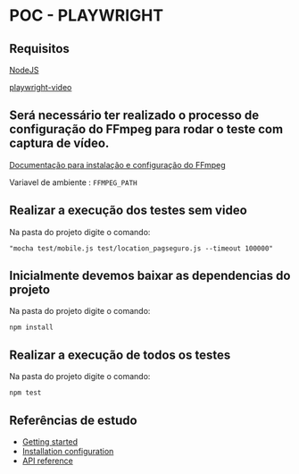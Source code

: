 # POC - PLAYWRIGHT                             



## Requisitos

<a href="https://nodejs.org/en/download/">NodeJS</a>

<a href="https://github.com/qawolf/playwright-video">playwright-video</a>

## Será necessário ter realizado o processo de configuração do FFmpeg para rodar o teste com captura de vídeo.

 [Documentação para instalação e configuração do FFmpeg](https://www.ffmpeg.org)  

 
 Variavel de ambiente :   `FFMPEG_PATH` 

## Realizar a execução dos testes sem video

Na pasta do projeto digite o comando:
```
"mocha test/mobile.js test/location_pagseguro.js --timeout 100000"
```


## Inicialmente devemos baixar as dependencias do projeto

Na pasta do projeto digite o comando:

```
npm install
```
## Realizar a execução de todos os testes

Na pasta do projeto digite o comando:
```
npm test
```


## Referências de estudo

* [Getting started](https://github.com/microsoft/playwright/blob/master/docs/intro.md)
* [Installation configuration](https://github.com/microsoft/playwright/blob/master/docs/installation.md)
* [API reference](https://github.com/microsoft/playwright/blob/master/docs/api.md)
